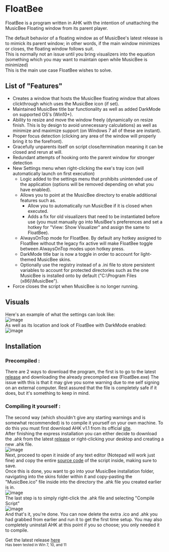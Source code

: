 # **FloatBee**
FloatBee is a program written in AHK with the intention of unattaching the MusicBee Floating window from its parent player. 

The default behavior of a floating window as of MusicBee's latest release is to mimick its parent window; in other words, if the main window minimizes or closes, the floating window follows suit.\
This is normally not an issue until you bring visualizers into the equation (something which you may want to maintain open while MusicBee is minimized)\
This is the main use case FloatBee wishes to solve.

## List of "Features"
- Creates a window that hosts the MusicBee floating window that allows clickthrough which uses the MusicBee icon (if set).
- Maintained MusicBee title bar functionality as well as added DarkMode on supported OS's (Win10+).
- Ability to resize and move the window freely (dynamically on resize finish. This is by design to avoid unnecessary calculations) as well as minimize and maximize support (on Windows 7 all of these are instant).
- Proper focus detection (clicking any area of the window will properly bring it to the forefront).
- Gracefully unparents itself on script close/termination meaning it can be closed and rerun at will.
- Redundant attempts of hooking onto the parent window for stronger detection
- New Settings menu when right-clicking the exe's tray icon (will automatically launch on first execution)
  - Logic added to the settings menu that prohibits unintended use of the application (options will be removed depending on what you have enabled).
  - Allows you to point at the MusicBee directory to enable additional features such as.
    - Allow you to automatically run MusicBee if it is closed when executed.
    - Adds a fix for old visualizers that need to be instantiated before use (you must manually go into MusiBee's preferences and set a hotkey for "View: Show Visualizer" and assign the same to FloatBee).
  - AlwaysOnTop mode for FloatBee. By default any hotkey assigned to FloatBee without the legacy fix active will make FloatBee toggle between AlwaysOnTop modes upon hotkey press.
  - DarkMode title bar is now a toggle in order to account for light-themed MusicBee skins.
  - Optionally use the registry instead of a .ini file to store persistent variables to account for protected directories such as the one MusicBee is installed onto by default ("C:\Program Files (x86)\MusicBee").
- Force closes the script when MusicBee is no longer running.

## Visuals
Here's an example of what the settings can look like:\
![image](https://github.com/user-attachments/assets/4c594c3b-e03e-4448-a6ed-c1ca71ca70f3)\
As well as its location and look of FloatBee with DarkMode enabled:\
![image](https://github.com/user-attachments/assets/a27f2a84-e290-46c6-a352-3d51d52e6d57)

## Installation
  ### Precompiled :
There are 2 ways to download the program, the first is to go to the latest [release](https://github.com/Shaniquaniminiquani/FloatBee/releases/tag/v0.4) and downloading the already precompiled exe (FloatBee.exe) The issue with this is that it may give you some warning due to me self signing on an external computer. Rest assured that the file is completely safe if it does, but it's something to keep in mind.
  ### Compiling it yourself :
The second way (which shouldn't give any starting warnings and is somewhat recommended) is to compile it yourself on your own machine. To do this you must first download AHK v1.1 from its official [site](https://www.autohotkey.com/).\
After finishing the express installation you can either decide to download the .ahk from the latest [release](https://github.com/Shaniquaniminiquani/FloatBee/releases/tag/v0.4) or right-clicking your desktop and creating a new .ahk file.\
![image](https://github.com/user-attachments/assets/ab2c8bc4-18a8-46aa-b165-ed7d0f665d68)\
Next, proceed to open it inside of any text editor (Notepad will work just fine) and copy the entire [source code](https://raw.githubusercontent.com/Shaniquaniminiquani/FloatBee/refs/heads/main/FloatBee.ahk) of the script inside, making sure to save.\
Once this is done, you want to go into your MusicBee installation folder, navigating into the skins folder within it and copy-pasting the "MusicBee.ico" file inside into the directory the .ahk file you created earlier is in.\
![image](https://github.com/user-attachments/assets/06e89b7c-01e5-4f2c-926e-f63f7568d941)\
The last step is to simply right-click the .ahk file and selecting "Compile Script"\
![image](https://github.com/user-attachments/assets/c97c3e33-e90d-471e-aebb-4618f0b4846e)\
And that's it, you're done. You can now delete the extra .ico and .ahk you had grabbed from earlier and run it to get the first time setup. You may also completely uninstall AHK at this point if you so choose; you only needed it to compile.

Get the latest release [here](https://github.com/Shaniquaniminiquani/FloatBee/releases/tag/v0.4)\
<sub>Has been tested in Win 7, 10, and 11</sub>

